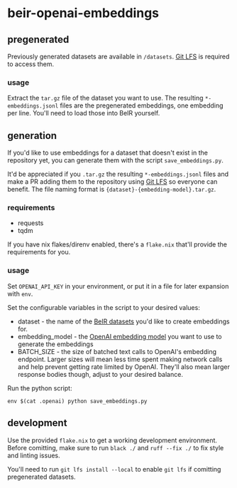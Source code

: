 # beir-openai-embeddings

## pregenerated

Previously generated datasets are available in `/datasets`. [Git LFS](https://git-lfs.com/) is required to access them.

### usage

Extract the `tar.gz` file of the dataset you want to use. The resulting `*-embeddings.jsonl` files are the pregenerated embeddings, one embedding per line. You'll need to load those into BeIR yourself.

## generation

If you'd like to use embeddings for a dataset that doesn't exist in the repository yet, you can generate them with the script `save_embeddings.py`.

It'd be appreciated if you `.tar.gz` the resulting `*-embeddings.jsonl` files and make a PR adding them to the repository using [Git LFS](https://git-lfs.com/) so everyone can benefit. The file naming format is `{dataset}-{embedding-model}.tar.gz`.

### requirements

* requests
* tqdm

If you have nix flakes/direnv enabled, there's a `flake.nix` that'll provide the requirements for you.

### usage

Set `OPENAI_API_KEY` in your environment, or put it in a file for later expansion with `env`.

Set the configurable variables in the script to your desired values:

* dataset - the name of the [BeIR datasets](https://public.ukp.informatik.tu-darmstadt.de/thakur/BEIR/datasets/) you'd like to create embeddings for.
* embedding_model - the [OpenAI embedding model](https://platform.openai.com/docs/guides/embeddings/embedding-models) you want to use to generate the embeddings
* BATCH_SIZE - the size of batched text calls to OpenAI's embedding endpoint. Larger sizes will mean less time spent making network calls and help prevent getting rate limited by OpenAI. They'll also mean larger response bodies though, adjust to your desired balance.

Run the python script:

```console
env $(cat .openai) python save_embeddings.py
```

## development

Use the provided `flake.nix` to get a working development environment. Before comitting, make sure to run `black ./` and `ruff --fix ./` to fix style and linting issues.

You'll need to run `git lfs install --local` to enable `git lfs` if comitting pregenerated datasets.
